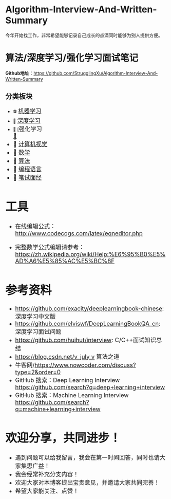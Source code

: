 Algorithm-Interview-And-Written-Summary
===
今年开始找工作，非常希望能够记录自己成长的点滴同时能够为别人提供方便。

算法/深度学习/强化学习面试笔记
===
**Github地址**：https://github.com/StrugglingXu/Algorithm-Interview-And-Written-Summary

分类板块
---

<!-- | A | B | C | D | E | F | G | H | 
| :-: | :-: | :-: | :-: | :-: | :-: | :-: | :-: | 
| 机器学习<br/>[:soccer:](./1_机器学习) | 深度学习<br/>[:basketball:](./2_深度学习) | 强化学习<br/>[:hamburger:](./3_强化学习) | 计算机视觉<br/>[:fries:](./D-计算机视觉) | 算法<br/>[:apple:](./E-算法) | 数学<br/>[:cherries:](./F-数学) | 编程语言<br/>[:strawberry:](./G-编程语言) | 笔试面经<br/>[:cookie:](./H-笔试面经) |  -->

<!-- <table style="width:100%; table-layout:fixed;">
  <tr>
    <td>A</td>
    <td>B</td>
    <td>C</td>
    <td>D</td>
    <td>E</td>
    <td>F</td>
    <td>G</td>
    <td>H</td>
  </tr>
  <tr>
    <td>机器学习<br/>[:soccer:](./1_机器学习)</td>
    <td>深度学习<br/>[:basketball:](./2_深度学习)</td>
    <td>强化学习<br/>[:hamburger:](./3_强化学习)</td>
    <td>计算机视觉<br/>[:fries:](./D-计算机视觉)</td>
    <td>算法<br/>[:apple:](./E-算法)</td>
    <td>数学<br/>[:cherries:](./F-数学)</td>
    <td>编程语言<br/>[:strawberry:](./G-编程语言)</td>
    <td>笔试面经<br/>[:cookie:](./H-笔试面经)</td>
  </tr>
</table> -->

- :soccer: [<font size=+1>机器学习</font>](./1_机器学习)
- :basketball: [<font size=+1>深度学习</font>](./2_深度学习)
- :hamburger: [<font size=+1>强化学习<br/>[:hamburger:](./3_强化学习)
- :fries: [<font size=+1>计算机视觉</font>](./B-计算机视觉)
- :cherries: [<font size=+1>数学</font>](./C-数学)
- :apple: [<font size=+1>算法</font>](./C-算法)
- :strawberry: [<font size=+1>编程语言</font>](./C-编程语言)
- :cookie: [<font size=+1>笔试面经</font>](./D-笔试面经)


# 工具
* 在线编辑公式：http://www.codecogs.com/latex/eqneditor.php

* 完整数学公式编辑请参考：https://zh.wikipedia.org/wiki/Help:%E6%95%B0%E5%AD%A6%E5%85%AC%E5%BC%8F

# 参考资料
* https://github.com/exacity/deeplearningbook-chinese: 深度学习中文版
* https://github.com/elviswf/DeepLearningBookQA_cn: 深度学习面试问题
* https://github.com/huihut/interview: C/C++面试知识总结
* https://blog.csdn.net/v_july_v 算法之道
* 牛客网/https://www.nowcoder.com/discuss?type=2&order=0
* GitHub 搜索：Deep Learning Interview https://github.com/search?q=deep+learning+interview
* GitHub 搜索：Machine Learning Interview https://github.com/search?q=machine+learning+interview

# 欢迎分享，共同进步！
* 遇到问题可以给我留言，我会在第一时间回答，同时也请大家集思广益！
* 我会经常补充分支内容！
* 欢迎大家对本博客提出宝贵意见，并邀请大家共同完善！
* 希望大家能关注、点赞！

